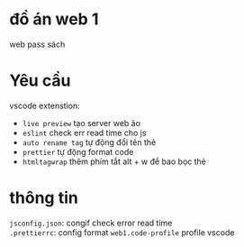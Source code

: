 # đồ án web 1

web pass sách

# Yêu cầu 

vscode extenstion:
- `live preview` tạo server web ảo
- `eslint` check err read time cho js
- `auto rename tag` tự động đổi tên thẻ
- `prettier` tự động format code
- `htmltagwrap` thêm phím tắt alt + w để bao bọc thẻ

# thông tin
`jsconfig.json`: congif check error read time  
`.prettierrc`: config format
`web1.code-profile` profile vscode


